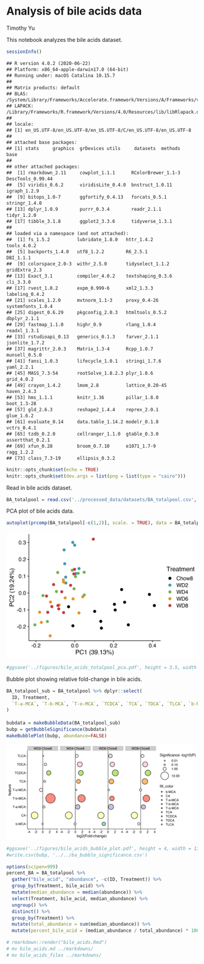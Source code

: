 Analysis of bile acids data
================
Timothy Yu

This notebook analyzes the bile acids dataset.

``` r
sessionInfo()
```

    ## R version 4.0.2 (2020-06-22)
    ## Platform: x86_64-apple-darwin17.0 (64-bit)
    ## Running under: macOS Catalina 10.15.7
    ## 
    ## Matrix products: default
    ## BLAS:   /System/Library/Frameworks/Accelerate.framework/Versions/A/Frameworks/vecLib.framework/Versions/A/libBLAS.dylib
    ## LAPACK: /Library/Frameworks/R.framework/Versions/4.0/Resources/lib/libRlapack.dylib
    ## 
    ## locale:
    ## [1] en_US.UTF-8/en_US.UTF-8/en_US.UTF-8/C/en_US.UTF-8/en_US.UTF-8
    ## 
    ## attached base packages:
    ## [1] stats     graphics  grDevices utils     datasets  methods   base     
    ## 
    ## other attached packages:
    ##  [1] rmarkdown_2.11     cowplot_1.1.1      RColorBrewer_1.1-3 DescTools_0.99.44 
    ##  [5] viridis_0.6.2      viridisLite_0.4.0  bnstruct_1.0.11    igraph_1.2.9      
    ##  [9] bitops_1.0-7       ggfortify_0.4.13   forcats_0.5.1      stringr_1.4.0     
    ## [13] dplyr_1.0.9        purrr_0.3.4        readr_2.1.1        tidyr_1.2.0       
    ## [17] tibble_3.1.8       ggplot2_3.3.6      tidyverse_1.3.1   
    ## 
    ## loaded via a namespace (and not attached):
    ##  [1] fs_1.5.2          lubridate_1.8.0   httr_1.4.2        tools_4.0.2      
    ##  [5] backports_1.4.0   utf8_1.2.2        R6_2.5.1          DBI_1.1.1        
    ##  [9] colorspace_2.0-3  withr_2.5.0       tidyselect_1.1.2  gridExtra_2.3    
    ## [13] Exact_3.1         compiler_4.0.2    textshaping_0.3.6 cli_3.3.0        
    ## [17] rvest_1.0.2       expm_0.999-6      xml2_1.3.3        labeling_0.4.2   
    ## [21] scales_1.2.0      mvtnorm_1.1-3     proxy_0.4-26      systemfonts_1.0.4
    ## [25] digest_0.6.29     pkgconfig_2.0.3   htmltools_0.5.2   dbplyr_2.1.1     
    ## [29] fastmap_1.1.0     highr_0.9         rlang_1.0.4       readxl_1.3.1     
    ## [33] rstudioapi_0.13   generics_0.1.3    farver_2.1.1      jsonlite_1.7.2   
    ## [37] magrittr_2.0.3    Matrix_1.3-4      Rcpp_1.0.7        munsell_0.5.0    
    ## [41] fansi_1.0.3       lifecycle_1.0.1   stringi_1.7.6     yaml_2.2.1       
    ## [45] MASS_7.3-54       rootSolve_1.8.2.3 plyr_1.8.6        grid_4.0.2       
    ## [49] crayon_1.4.2      lmom_2.8          lattice_0.20-45   haven_2.4.3      
    ## [53] hms_1.1.1         knitr_1.36        pillar_1.8.0      boot_1.3-28      
    ## [57] gld_2.6.3         reshape2_1.4.4    reprex_2.0.1      glue_1.6.2       
    ## [61] evaluate_0.14     data.table_1.14.2 modelr_0.1.8      vctrs_0.4.1      
    ## [65] tzdb_0.2.0        cellranger_1.1.0  gtable_0.3.0      assertthat_0.2.1 
    ## [69] xfun_0.28         broom_0.7.10      e1071_1.7-9       ragg_1.2.2       
    ## [73] class_7.3-19      ellipsis_0.3.2

``` r
knitr::opts_chunk$set(echo = TRUE)
knitr::opts_chunk$set(dev.args = list(png = list(type = "cairo")))
```

Read in bile acids dataset.

``` r
BA_totalpool = read.csv('../processed_data/datasets/BA_totalpool.csv', header = TRUE, stringsAsFactors = FALSE, check.names = FALSE)
```

PCA plot of bile acids data.

``` r
autoplot(prcomp(BA_totalpool[-c(1,2)], scale. = TRUE), data = BA_totalpool, colour = 'Treatment', size = 2.5) + scale_color_manual(values = c('black', '#3b9bb3', '#75af4f', '#e39225', '#c13b41'))
```

<img src="bile_acids_files/figure-gfm/ba1-1.png" style="display: block; margin: auto;" />

``` r
#ggsave('../figures/bile_acids_totalpool_pca.pdf', height = 3.5, width = 5)
```

Bubble plot showing relative fold-change in bile acids.

``` r
BA_totalpool_sub = BA_totalpool %>% dplyr::select(
  ID, Treatment,
  `T-a-MCA`, `T-b-MCA`, `T-o-MCA`, `TCDCA`, `TCA`, `TDCA`, `TLCA`, `b-MCA`, `CA`
)

bubdata = makeBubbleData(BA_totalpool_sub)
bubp = getBubbleSignificance(bubdata)
makeBubblePlot(bubp, abundance=FALSE)
```

<img src="bile_acids_files/figure-gfm/ba2-1.png" style="display: block; margin: auto;" />

``` r
#ggsave('../figures/bile_acids_bubble_plot.pdf', height = 4, width = 13)
#write.csv(bubp, '../../ba_bubble_significance.csv')
```

``` r
options(scipen=999)
percent_BA = BA_totalpool %>% 
  gather("bile_acid", "abundance", -c(ID, Treatment)) %>%
  group_by(Treatment, bile_acid) %>%
  mutate(median_abundance = median(abundance)) %>%
  select(Treatment, bile_acid, median_abundance) %>%
  ungroup() %>%
  distinct() %>%
  group_by(Treatment) %>%
  mutate(total_abundance = sum(median_abundance)) %>%
  mutate(percent_bile_acid = (median_abundance / total_abundance) * 100)
```

``` r
# rmarkdown::render("bile_acids.Rmd")
# mv bile_acids.md ../markdowns/
# mv bile_acids_files ../markdowns/
```
